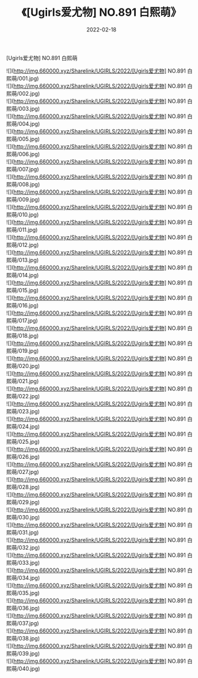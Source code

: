 ﻿---
layout: post
title:  《[Ugirls爱尤物] NO.891 白熙萌》
date:   2022-02-18
img: http://img.660000.xyz/Sharelink/UGIRLS/2022/[Ugirls爱尤物] NO.891 白熙萌/000.jpg
categories: [美女, 清纯, 唯美]
---

[Ugirls爱尤物] NO.891 白熙萌

 ![](http://img.660000.xyz/Sharelink/UGIRLS/2022/[Ugirls爱尤物] NO.891 白熙萌/001.jpg) <br>![](http://img.660000.xyz/Sharelink/UGIRLS/2022/[Ugirls爱尤物] NO.891 白熙萌/002.jpg) <br>![](http://img.660000.xyz/Sharelink/UGIRLS/2022/[Ugirls爱尤物] NO.891 白熙萌/003.jpg) <br>![](http://img.660000.xyz/Sharelink/UGIRLS/2022/[Ugirls爱尤物] NO.891 白熙萌/004.jpg) <br>![](http://img.660000.xyz/Sharelink/UGIRLS/2022/[Ugirls爱尤物] NO.891 白熙萌/005.jpg) <br>![](http://img.660000.xyz/Sharelink/UGIRLS/2022/[Ugirls爱尤物] NO.891 白熙萌/006.jpg) <br>![](http://img.660000.xyz/Sharelink/UGIRLS/2022/[Ugirls爱尤物] NO.891 白熙萌/007.jpg) <br>![](http://img.660000.xyz/Sharelink/UGIRLS/2022/[Ugirls爱尤物] NO.891 白熙萌/008.jpg) <br>![](http://img.660000.xyz/Sharelink/UGIRLS/2022/[Ugirls爱尤物] NO.891 白熙萌/009.jpg) <br>![](http://img.660000.xyz/Sharelink/UGIRLS/2022/[Ugirls爱尤物] NO.891 白熙萌/010.jpg) <br>![](http://img.660000.xyz/Sharelink/UGIRLS/2022/[Ugirls爱尤物] NO.891 白熙萌/011.jpg) <br>![](http://img.660000.xyz/Sharelink/UGIRLS/2022/[Ugirls爱尤物] NO.891 白熙萌/012.jpg) <br>![](http://img.660000.xyz/Sharelink/UGIRLS/2022/[Ugirls爱尤物] NO.891 白熙萌/013.jpg) <br>![](http://img.660000.xyz/Sharelink/UGIRLS/2022/[Ugirls爱尤物] NO.891 白熙萌/014.jpg) <br>![](http://img.660000.xyz/Sharelink/UGIRLS/2022/[Ugirls爱尤物] NO.891 白熙萌/015.jpg) <br>![](http://img.660000.xyz/Sharelink/UGIRLS/2022/[Ugirls爱尤物] NO.891 白熙萌/016.jpg) <br>![](http://img.660000.xyz/Sharelink/UGIRLS/2022/[Ugirls爱尤物] NO.891 白熙萌/017.jpg) <br>![](http://img.660000.xyz/Sharelink/UGIRLS/2022/[Ugirls爱尤物] NO.891 白熙萌/018.jpg) <br>![](http://img.660000.xyz/Sharelink/UGIRLS/2022/[Ugirls爱尤物] NO.891 白熙萌/019.jpg) <br>![](http://img.660000.xyz/Sharelink/UGIRLS/2022/[Ugirls爱尤物] NO.891 白熙萌/020.jpg) <br>![](http://img.660000.xyz/Sharelink/UGIRLS/2022/[Ugirls爱尤物] NO.891 白熙萌/021.jpg) <br>![](http://img.660000.xyz/Sharelink/UGIRLS/2022/[Ugirls爱尤物] NO.891 白熙萌/022.jpg) <br>![](http://img.660000.xyz/Sharelink/UGIRLS/2022/[Ugirls爱尤物] NO.891 白熙萌/023.jpg) <br>![](http://img.660000.xyz/Sharelink/UGIRLS/2022/[Ugirls爱尤物] NO.891 白熙萌/024.jpg) <br>![](http://img.660000.xyz/Sharelink/UGIRLS/2022/[Ugirls爱尤物] NO.891 白熙萌/025.jpg) <br>![](http://img.660000.xyz/Sharelink/UGIRLS/2022/[Ugirls爱尤物] NO.891 白熙萌/026.jpg) <br>![](http://img.660000.xyz/Sharelink/UGIRLS/2022/[Ugirls爱尤物] NO.891 白熙萌/027.jpg) <br>![](http://img.660000.xyz/Sharelink/UGIRLS/2022/[Ugirls爱尤物] NO.891 白熙萌/028.jpg) <br>![](http://img.660000.xyz/Sharelink/UGIRLS/2022/[Ugirls爱尤物] NO.891 白熙萌/029.jpg) <br>![](http://img.660000.xyz/Sharelink/UGIRLS/2022/[Ugirls爱尤物] NO.891 白熙萌/030.jpg) <br>![](http://img.660000.xyz/Sharelink/UGIRLS/2022/[Ugirls爱尤物] NO.891 白熙萌/031.jpg) <br>![](http://img.660000.xyz/Sharelink/UGIRLS/2022/[Ugirls爱尤物] NO.891 白熙萌/032.jpg) <br>![](http://img.660000.xyz/Sharelink/UGIRLS/2022/[Ugirls爱尤物] NO.891 白熙萌/033.jpg) <br>![](http://img.660000.xyz/Sharelink/UGIRLS/2022/[Ugirls爱尤物] NO.891 白熙萌/034.jpg) <br>![](http://img.660000.xyz/Sharelink/UGIRLS/2022/[Ugirls爱尤物] NO.891 白熙萌/035.jpg) <br>![](http://img.660000.xyz/Sharelink/UGIRLS/2022/[Ugirls爱尤物] NO.891 白熙萌/036.jpg) <br>![](http://img.660000.xyz/Sharelink/UGIRLS/2022/[Ugirls爱尤物] NO.891 白熙萌/037.jpg) <br>![](http://img.660000.xyz/Sharelink/UGIRLS/2022/[Ugirls爱尤物] NO.891 白熙萌/038.jpg) <br>![](http://img.660000.xyz/Sharelink/UGIRLS/2022/[Ugirls爱尤物] NO.891 白熙萌/039.jpg) <br>![](http://img.660000.xyz/Sharelink/UGIRLS/2022/[Ugirls爱尤物] NO.891 白熙萌/040.jpg) <br>